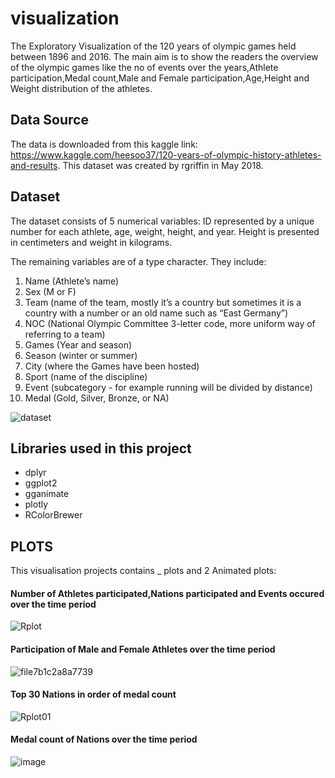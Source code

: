 # visualization
The Exploratory Visualization of the 120 years of olympic games held between 1896 and 2016.
The main aim is to show the readers the overview of the olympic games like the no of events over the years,Athlete participation,Medal count,Male and Female participation,Age,Height and Weight distribution of the athletes.

## Data Source
The data is downloaded from this kaggle link: https://www.kaggle.com/heesoo37/120-years-of-olympic-history-athletes-and-results. This dataset was created by rgriffin in May 2018.

## Dataset

The dataset consists of 5 numerical variables: ID represented by a unique number for each athlete, age, weight, height, and year. Height is presented in centimeters and weight in kilograms.

The remaining variables are of a type character. They include:

1. Name (Athlete’s name)
2. Sex (M or F)
3. Team (name of the team, mostly it’s a country but sometimes it is a country with a number or an old name such as “East Germany”)
4. NOC (National Olympic Committee 3-letter code, more uniform way of referring to a team)
5. Games (Year and season)
6. Season (winter or summer)
7. City (where the Games have been hosted)
8. Sport (name of the discipline)
9. Event (subcategory - for example running will be divided by distance)
10. Medal (Gold, Silver, Bronze, or NA)

![dataset](https://user-images.githubusercontent.com/95603389/181918399-ab332cc5-e17f-4a0a-95ea-a1e23a4f0fae.png)

## Libraries used in this project
- dplyr
- ggplot2
- gganimate
- plotly
- RColorBrewer

## PLOTS
This visualisation projects contains _ plots and 2 Animated plots:

#### Number of Athletes participated,Nations participated and Events occured over the time period

![Rplot](https://user-images.githubusercontent.com/95603389/181924867-f3243092-b5a2-4322-a2e3-b2ec62f12367.png)

#### Participation of Male and Female Athletes over the time period

![file7b1c2a8a7739](https://user-images.githubusercontent.com/95603389/181925053-7a47b7a8-e374-4485-84a5-eb98bfbf7102.gif)

#### Top 30 Nations in order of medal count

![Rplot01](https://user-images.githubusercontent.com/95603389/181924987-caecffb9-172c-46bf-8f08-7beb46511cc0.png)
 
#### Medal count of Nations over the time period

![image](https://user-images.githubusercontent.com/95603389/181925170-ee2ea56b-91f6-4992-97a3-17985bf0a917.png)


